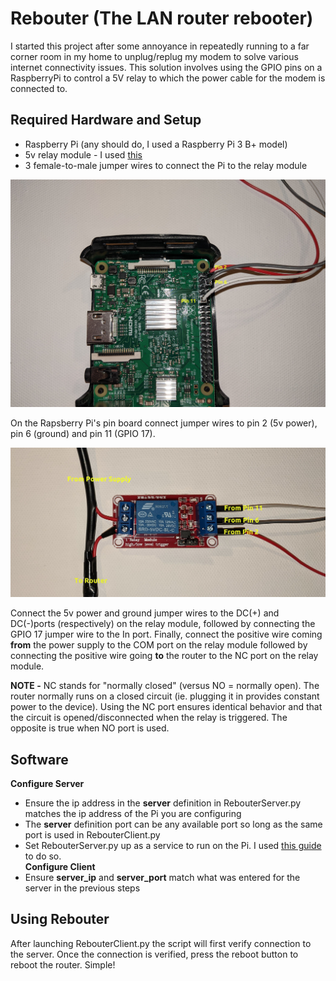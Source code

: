 
# Rebouter (The LAN router rebooter)

I started this project after some annoyance in repeatedly running to a far corner 
room in my home to unplug/replug my modem to solve various internet connectivity issues.
This solution involves using the GPIO pins on a RaspberryPi to control a 5V
relay to which the power cable for the modem is connected to.

## Required Hardware and Setup
* Raspberry Pi (any should do, I used a Raspberry Pi 3 B+ model)
* 5v relay module - I used [this](https://www.amazon.com/gp/product/B00LW15A4W/ref=ppx_yo_dt_b_asin_title_o03_s00?ie=UTF8&psc=1)
* 3 female-to-male jumper wires to connect the Pi to the relay module

![Pi_wiring](Pi_wiring.jpg)

On the Rapsberry Pi's pin board connect jumper wires to pin 2 (5v power), pin 6 
(ground) and pin 11 (GPIO 17). 

![Relay_wiring](relay_wiring.jpg)

Connect the 5v power and ground jumper wires to the
DC(+) and DC(-)ports (respectively) on the relay module, followed by connecting
the GPIO 17 jumper wire to the In port. Finally, connect the positive wire coming
**from** the power supply to the COM port on the relay module followed by connecting the positive
wire going **to** the router to the NC port on the relay module.  
  
**NOTE -** NC stands for "normally closed" (versus NO = normally open). The router normally runs on
a closed circuit (ie. plugging it in provides constant power to the device). Using the NC port ensures
identical behavior and that the circuit is opened/disconnected when the relay is triggered. The 
opposite is true when NO port is used.

## Software
**Configure Server**  
* Ensure the ip address in the **server** definition in RebouterServer.py matches the ip address of the Pi you are configuring
* The **server** definition port can be any available port so long as the same port is used in RebouterClient.py
* Set RebouterServer.py up as a service to run on the Pi. I used [this guide](https://github.com/torfsen/python-systemd-tutorial) to do so.  
**Configure Client**
* Ensure **server_ip** and **server_port** match what was entered for the server in the previous steps

## Using Rebouter
After launching RebouterClient.py the script will first verify connection to the server. 
Once the connection is verified, press the reboot button to reboot the router. Simple!